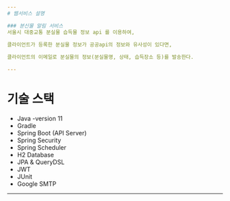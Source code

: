 ```yaml
---
# 웹서비스 설명

### 분신물 알림 서비스
서울시 대중교통 분실물 습득물 정보 api 를 이용하여, 

클라이언트가 등록한 분실물 정보가 공공api의 정보와 유사성이 있다면,
 
클라이언트의 이메일로 분실물의 정보(분실물명, 상태, 습득장소 등)를 발송한다.

---
```

# 기술 스택

* Java -version 11
* Gradle
* Spring Boot (API Server)
* Spring Security
* Spring Scheduler
* H2 Database
* JPA & QueryDSL
* JWT
* JUnit
* Google SMTP

---



[//]: # (또한 대댓글 기능이 있는 게시판을 사용하여, 분실물 찾기 커뮤니티를 활성화시킨다.)
[//]: # ()